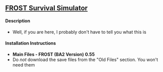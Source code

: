 ## [FROST Survival Simulator](https://www.nexusmods.com/fallout4/mods/18898?tab=files)


#### Description
* Well, if you are here, I probably don't have to tell you what this is

#### Installation Instructions
* **Main Files - FROST (BA2 Version) 0.55**
* Do *not* download the save files from the "Old Files" section. You won't need them